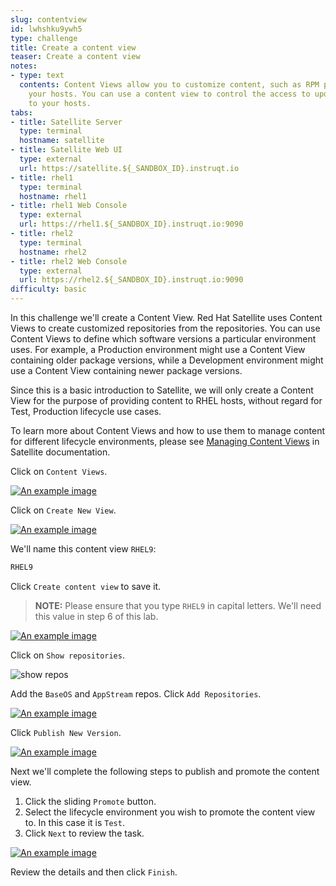 ```yaml
---
slug: contentview
id: lwhshku9ywh5
type: challenge
title: Create a content view
teaser: Create a content view
notes:
- type: text
  contents: Content Views allow you to customize content, such as RPM packages, for
    your hosts. You can use a content view to control the access to updated software
    to your hosts.
tabs:
- title: Satellite Server
  type: terminal
  hostname: satellite
- title: Satellite Web UI
  type: external
  url: https://satellite.${_SANDBOX_ID}.instruqt.io
- title: rhel1
  type: terminal
  hostname: rhel1
- title: rhel1 Web Console
  type: external
  url: https://rhel1.${_SANDBOX_ID}.instruqt.io:9090
- title: rhel2
  type: terminal
  hostname: rhel2
- title: rhel2 Web Console
  type: external
  url: https://rhel2.${_SANDBOX_ID}.instruqt.io:9090
difficulty: basic
---
```

<!-- markdownlint-disable MD033 -->

In this challenge we'll create a Content View. Red Hat Satellite uses Content Views to create customized repositories from the repositories. You can use Content Views to define which software versions a particular environment uses. For example, a Production environment might use a Content View containing older package versions, while a Development environment might use a Content View containing newer package versions.

Since this is a basic introduction to Satellite, we will only create a Content View for the purpose of providing content to RHEL hosts, without regard for Test, Production lifecycle use cases.

To learn more about Content Views and how to use them to manage content for different lifecycle environments, please see [Managing Content Views](https://access.redhat.com/documentation/en-us/red_hat_satellite/6.11/html/managing_content/managing_content_views_content-management) in Satellite documentation.

Click on `Content Views`.

<a href="#1">
 <img alt="An example image" src="../assets/contentview.png" />
</a>

<a href="#" class="lightbox" id="1">
 <img alt="An example image" src="../assets/contentview.png" />
</a>

Click on `Create New View`.

<a href="#2">
 <img alt="An example image" src="../assets/createcontentview.png" />
</a>

<a href="#" class="lightbox" id="2">
 <img alt="An example image" src="../assets/createcontentview.png" />
</a>

We'll name this content view `RHEL9`:

```bash
RHEL9
```

Click `Create content view` to save it.

> **NOTE:** Please ensure that you type `RHEL9` in capital letters. We'll need this value in step 6 of this lab.

<a href="#3">
 <img alt="An example image" src="../assets/createcv.png" />
</a>

<a href="#" class="lightbox" id="3">
 <img alt="An example image" src="../assets/createcv.png" />
</a>

Click on `Show repositories`.

![show repos](../assets/showrepos.png)

Add the `BaseOS` and `AppStream` repos. Click `Add Repositories`.

<a href="#4">
 <img alt="An example image" src="../assets/addrepos.png" />
</a>

<a href="#" class="lightbox" id="4">
 <img alt="An example image" src="../assets/addrepos.png" />
</a>

Click `Publish New Version`.

<a href="#5">
 <img alt="An example image" src="../assets/publish.png" />
</a>

<a href="#" class="lightbox" id="5">
 <img alt="An example image" src="../assets/publish.png" />
</a>

Next we'll complete the following steps to publish and promote the content view.

1) Click the sliding `Promote` button.
2) Select the lifecycle environment you wish to promote the content view to. In this case it is `Test`.
3) Click `Next` to review the task.

<a href="#6">
 <img alt="An example image" src="../assets/publishwizard.png" />
</a>

<a href="#" class="lightbox" id="6">
 <img alt="An example image" src="../assets/publishwizard.png" />
</a>

Review the details and then click `Finish`.

<style>
.lightbox {
  display: none;
  position: fixed;
  justify-content: center;
  align-items: center;
  z-index: 999;
  top: 0;
  left: 0;
  right: 0;
  bottom: 0;
  padding: 1rem;
  background: rgba(0, 0, 0, 0.8);
}

.lightbox:target {
  display: flex;
}

.lightbox img {
  max-height: 100%;
}
</style>
